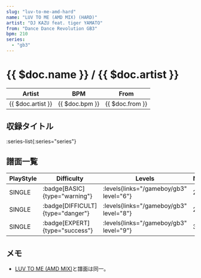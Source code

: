 ```yaml
---
slug: "luv-to-me-amd-hard"
name: "LUV TO ME (AMD MIX) (HARD)"
artist: "DJ KAZU feat. tiger YAMATO"
from: "Dance Dance Revolution GB3"
bpm: 210
series:
  - "gb3"
---
```


# {{ $doc.name }} / {{ $doc.artist }}

|Artist|BPM|From|
|------|---|----|
|{{ $doc.artist }}|{{ $doc.bpm }}|{{ $doc.from }}|

## 収録タイトル

:series-list{:series="series"}

## 譜面一覧

|PlayStyle|Difficulty|Levels|Notes|Movie|
|---------|----------|------|-----|-----|
|SINGLE| :badge[BASIC]{type="warning"}|<div class="field is-grouped is-grouped-multiline"> :levels{links="/gameboy/gb3" level="6"}</div>|203/0||
|SINGLE| :badge[DIFFICULT]{type="danger"}|<div class="field is-grouped is-grouped-multiline"> :levels{links="/gameboy/gb3" level="8"}</div>|270/0||
|SINGLE| :badge[EXPERT]{type="success"}|<div class="field is-grouped is-grouped-multiline"> :levels{links="/gameboy/gb3" level="9"}</div>|353/0||

## メモ

- [LUV TO ME (AMD MIX)](/playstation-jp/3rd/luv-to-me-amd)と譜面は同一。
